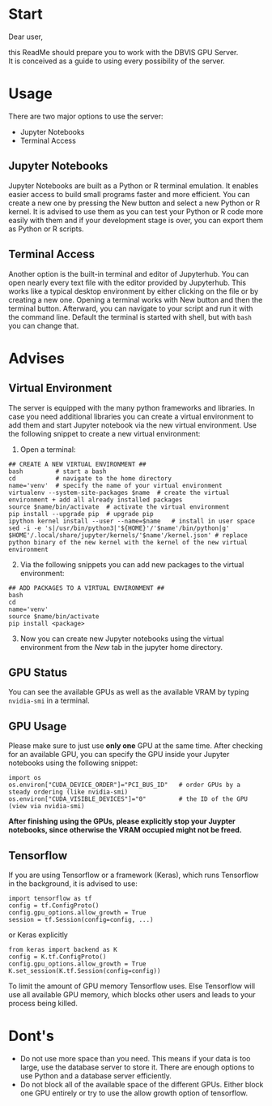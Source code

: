 # Start

Dear user,

this ReadMe should prepare you to work with the DBVIS GPU Server.  
It is conceived as a guide to using every possibility of the server.

# Usage

There are two major options to use the server:
 - Jupyter Notebooks
 - Terminal Access

## Jupyter Notebooks

Jupyter Notebooks are built as a Python or R terminal emulation.
It enables easier access to build small programs faster and more efficient.
You can create a new one by pressing the New button and select a new Python or R kernel.
It is advised to use them as you can test your Python or R code more easily with them and if your development stage is over, you can export them as Python or R scripts.

## Terminal Access

Another option is the built-in terminal and editor of Jupyterhub.
You can open nearly every text file with the editor provided by Jupyterhub. This works like a typical desktop environment by either clicking on the file or by creating a new one.
Opening a terminal works with New button and then the terminal button.
Afterward, you can navigate to your script and run it with the command line.
Default the terminal is started with shell, but with `bash` you can change that.

# Advises

## Virtual Environment

The server is equipped with the many python frameworks and libraries. In case you need additional libraries you can create a virtual environment to add them and start Jupyter notebook via the new virtual environment. Use the following snippet to create a new virtual environment:

1. Open a terminal:  
  ```
  ## CREATE A NEW VIRTUAL ENVIRONMENT ##
  bash         # start a bash
  cd           # navigate to the home directory
  name='venv'  # specify the name of your virtual environment
  virtualenv --system-site-packages $name  # create the virtual environment + add all already installed packages
  source $name/bin/activate  # activate the virtual environment
  pip install --upgrade pip  # upgrade pip
  ipython kernel install --user --name=$name   # install in user space
  sed -i -e 's|/usr/bin/python3|'${HOME}'/'$name'/bin/python|g' $HOME'/.local/share/jupyter/kernels/'$name'/kernel.json' # replace python binary of the new kernel with the kernel of the new virtual environment
  ```
2. Via the following snippets you can add new packages to the virtual environment:  
  ```
  ## ADD PACKAGES TO A VIRTUAL ENVIRONMENT ##
  bash
  cd
  name='venv'
  source $name/bin/activate
  pip install <package>
  ```

3. Now you can create new Jupyter notebooks using the virtual environment from the *New* tab in the jupyter home directory.

## GPU Status

You can see the available GPUs as well as the available VRAM by typing `nvidia-smi` in a terminal.

## GPU Usage

Please make sure to just use **only one** GPU at the same time. After checking for an available GPU, you can specify the GPU inside your Jupyter notebooks using the following snippet:

```
import os
os.environ["CUDA_DEVICE_ORDER"]="PCI_BUS_ID"   # order GPUs by a steady ordering (like nvidia-smi)
os.environ["CUDA_VISIBLE_DEVICES"]="0"         # the ID of the GPU (view via nvidia-smi)
```

**After finishing using the GPUs, please explicitly stop your Juypter notebooks, since otherwise the VRAM occupied might not be freed.**

## Tensorflow

If you are using Tensorflow or a framework (Keras), which runs Tensorflow in the background, it is advised to use:
```
import tensorflow as tf
config = tf.ConfigProto()
config.gpu_options.allow_growth = True
session = tf.Session(config=config, ...)
```
or Keras explicitly
```
from keras import backend as K
config = K.tf.ConfigProto()
config.gpu_options.allow_growth = True
K.set_session(K.tf.Session(config=config))
```

To limit the amount of GPU memory Tensorflow uses.
Else Tensorflow will use all available GPU memory, which blocks other users and leads to your process being killed.


# Dont's

- Do not use more space than you need. 
This means if your data is too large, use the database server to store it. 
There are enough options to use Python and a database server efficiently.
- Do not block all of the available space of the different GPUs. 
Either block one GPU entirely or try to use the allow growth option of tensorflow.
